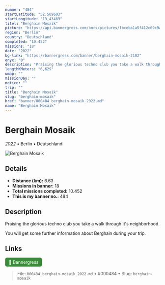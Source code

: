 ```yaml
---
nummer: "484"
startLatitude: "52,509603"
startLongitude: "13,43469"
titel: "Berghain Mosaik"
picture: "https://api.bannergress.com/bnrs/pictures/fbceba1a5f412c69c9a424997b50b9c8"
region: "Berlin"
country: "Deutschland"
completed: "10.452"
missions: "18"
date: "2022"
bg-link: "https://bannergress.com/banner/berghain-mosaik-2102"
onyx: "0"
description: "Praising the glorious techno club you take a walk through it's neighborhood.\n\nYou will get some further information about Berghain during your trip."
lengthKMeters: "6,629"
umap: ""
missionDay: ""
notice: ""
trip: ""
title: "Berghain Mosaik"
slug: "berghain-mosaik"
href: "banner/000484_berghain-mosaik_2022.md"
name: "Berghain Mosaik"
---
```

# Berghain Mosaik

*2022* • Berlin • Deutschland

![Berghain Mosaik](https://api.bannergress.com/bnrs/pictures/fbceba1a5f412c69c9a424997b50b9c8)



## Details
- **Distance (km):** 6.63
- **Missions in banner:** 18
- **Total missions completed:** 10.452
- **This is my banner no.:** 484



## Description
Praising the glorious techno club you take a walk through it's neighborhood.

You will get some further information about Berghain during your trip.



## Links
<a href="https://bannergress.com/banner/berghain-mosaik-2102" target="_blank" style="display:inline-block;margin-right:8px;padding:6px 12px;background:#3c8b3c;color:#fff;text-decoration:none;border-radius:6px;">🔗 Bannergress</a>



> File: `000484_berghain-mosaik_2022.md`
> • #000484
> • Slug: `berghain-mosaik`
